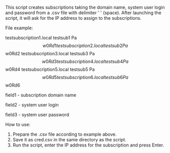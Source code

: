 This script creates subscriptions taking the domain name, system user login and password from a .csv file with delimiter ' ' (space).
After launching the script, it will ask for the IP address to assign to the subscriptions.

File example:

testsubscription1.local testsub1 Pa$$w0Rd1
testsubscription2.local testsub2 Pa$$w0Rd2
testsubscription3.local testsub3 Pa$$w0Rd3
testsubscription4.local testsub4 Pa$$w0Rd4
testsubscription5.local testsub5 Pa$$w0Rd5
testsubscription6.local testsub6 Pa$$w0Rd6

field1 - subscription domain name

field2 - system user login

field3 - system user password

How to use:
1. Prepare the .csv file according to example above.
2. Save it as cred.csv in the same directory as the script.
3. Run the script, enter the IP address for the subscription and press Enter.
